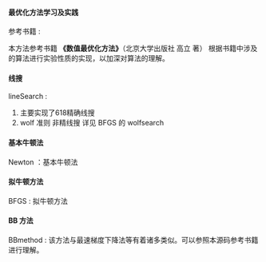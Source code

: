 #### 最优化方法学习及实践
参考书籍 : 

本方法参考书籍 **《数值最优化方法》**（北京大学出版社 高立 著）
根据书籍中涉及的算法进行实验性质的实现，以加深对算法的理解。

#### 线搜
 lineSearch : 
 1. 主要实现了618精确线搜
 2. wolf 准则 非精线搜 详见 BFGS 的 wolfsearch

#### 基本牛顿法
 Newton ：基本牛顿法
 
#### 拟牛顿方法
 BFGS : 拟牛顿方法
 
#### BB 方法 
BBmethod : 该方法与最速梯度下降法等有着诸多类似。可以参照本源码参考书籍进行理解。
 


